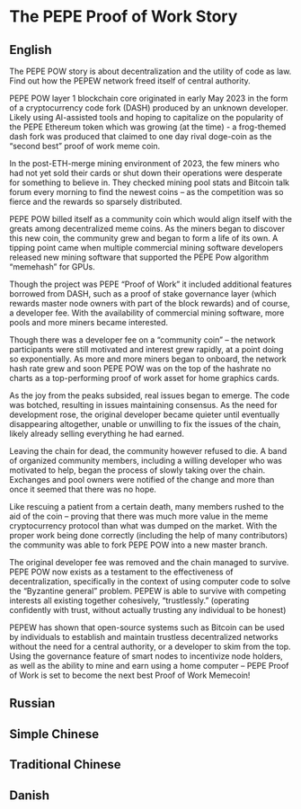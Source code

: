 # The PEPE Proof of Work Story

## English 
  The PEPE POW story is about decentralization and the utility of code as law. Find out how the PEPEW network freed itself of central authority.

  PEPE POW layer 1 blockchain core originated in early May 2023 in the form of a cryptocurrency code fork (DASH) produced by an unknown developer. Likely using AI-assisted tools and hoping to capitalize on the popularity of the PEPE Ethereum token which was growing (at the time) - a frog-themed dash fork was produced that claimed to one day rival doge-coin as the “second best” proof of work meme coin. 

  In the post-ETH-merge mining environment of 2023, the few miners who had not yet sold their cards or shut down their operations were desperate for something to believe in. They checked mining pool stats and Bitcoin talk forum every morning to find the newest coins – as the competition was so fierce and the rewards so sparsely distributed.

  PEPE POW billed itself as a community coin which would align itself with the greats among decentralized meme coins. As the miners began to discover this new coin, the community grew and began to form a life of its own. A tipping point came when multiple commercial mining software developers released new mining software that supported the PEPE Pow algorithm “memehash” for GPUs. 

  Though the project was PEPE “Proof of Work” it included additional features borrowed from DASH, such as a proof of stake governance layer (which rewards master node owners with part of the block rewards) and of course, a developer fee. With the availability of commercial mining software, more pools and more miners became interested. 

  Though there was a developer fee on a “community coin” – the network participants were still motivated and interest grew rapidly, at a point doing so exponentially. As more and more miners began to onboard, the network hash rate grew and soon PEPE POW was on the top of the hashrate no charts as a top-performing proof of work asset for home graphics cards.  

  As the joy from the peaks subsided, real issues began to emerge. The code was botched, resulting in issues maintaining consensus. As the need for development rose, the original developer became quieter until eventually disappearing altogether, unable or unwilling to fix the issues of the chain, likely already selling everything he had earned. 

  Leaving the chain for dead, the community however refused to die. A band of organized community members, including a willing developer who was motivated to help, began the process of slowly taking over the chain. Exchanges and pool owners were notified of the change and more than once it seemed that there was no hope.

  Like rescuing a patient from a certain death, many members rushed to the aid of the coin – proving that there was much more value in the meme cryptocurrency protocol than what was dumped on the market. With the proper work being done correctly (including the help of many contributors) the community was able to fork PEPE POW into a new master branch.

  The original developer fee was removed and the chain managed to survive. PEPE POW now exists as a testament to the effectiveness of decentralization, specifically in the context of using computer code to solve the “Byzantine general” problem. PEPEW is able to survive with competing interests all existing together cohesively, “trustlessly.” (operating confidently with trust, without actually trusting any individual to be honest)

  PEPEW has shown that open-source systems such as Bitcoin can be used by individuals to establish and maintain trustless decentralized networks without the need for a central authority, or a developer to skim from the top. Using the governance feature of smart nodes to incentivize node holders, as well as the ability to mine and earn using a home computer – PEPE Proof of Work is set to become the next best Proof of Work Memecoin!

## Russian

## Simple Chinese

## Traditional Chinese

## Danish
